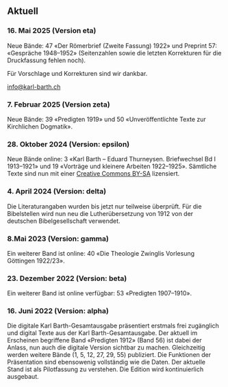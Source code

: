 ## Aktuell

### 16. Mai 2025 (Version eta)

Neue Bände: 47 «Der Römerbrief (Zweite Fassung) 1922» und Preprint 57: «Gespräche 1948–1952» (Seitenzahlen sowie die letzten Korrekturen für die Druckfassung fehlen noch).

Für Vorschlage und Korrekturen sind wir dankbar.

info@karl-barth.ch

### 7. Februar 2025 (Version zeta)

Neue Bände: 39 «Predigten 1919» und 50 «Unveröffentlichte Texte zur Kirchlichen Dogmatik». 

### 28. Oktober 2024 (Version: epsilon)

Neue Bände online: 3 «Karl Barth – Eduard Thurneysen. Briefwechsel Bd I 1913–1921» und 19 «Vorträge und kleinere Arbeiten 1922–1925». Sämtliche Texte sind nun mit einer [Creative Commons BY-SA](https://creativecommons.org/licenses/by-sa/4.0/) lizensiert.


### 4. April 2024 (Version: delta)

Die Literaturangaben wurden bis jetzt nur teilweise überprüft. Für die Bibelstellen wird nun neu die Lutherübersetzung von 1912 von der deutschen Bibelgesellschaft verwendet.

### 8.Mai 2023 (Version: gamma)

Ein weiterer Band ist online: 40 «Die Theologie Zwinglis
Vorlesung Göttingen 1922/23».

### 23. Dezember 2022 (Version: beta)

Ein weiterer Band ist online verfügbar: 53 «Predigten 1907–1910». 

### 16. Juni 2022 (Version: alpha)

Die digitale Karl Barth-Gesamtausgabe präsentiert erstmals frei zugänglich und digital Texte aus der Karl Barth-Gesamtausgabe. Der aktuell im Erscheinen begriffene Band «Predigten 1912» (Band 56) ist dabei der Anlass, nun auch die digitale Version sichtbar zu machen. Gleichzeitig werden weitere Bände (1, 5, 12, 27, 29, 55) publiziert. Die Funktionen der Präsentation sind ebensowenig vollständig wie die Daten. Der aktuelle Stand ist als Pilotfassung zu verstehen. Die Edition wird kontinuierlich ausgebaut.
